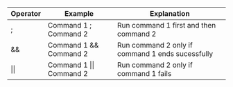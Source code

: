 


| Operator | Example                  | Explanation                                      |
| -------- | ------------------------ | ------------------------------------------------ |
| ;        | Command 1 ; Command 2    | Run command 1 first and then command 2           |
| &&       | Command 1 && Command 2   | Run command 2 only if command 1 ends sucessfully |
| \|\|     | Command 1 \|\| Command 2 | Run command 2 only if command 1 fails            |





